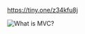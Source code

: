 https://tiny.one/z34kfu8j

![What is MVC?](https://user-images.githubusercontent.com/46335947/186304943-5b18087b-67e8-45f4-8ec8-9930e8bcb867.png)
